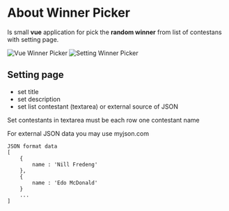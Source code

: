 
# About Winner Picker

Is small **vue** application for pick the **random winner** from list of contestans with setting page.
  
  ![Vue Winner Picker](http://vue.mcore.sk/img/winner-picker-01.png)
  ![Setting Winner Picker](http://vue.mcore.sk/img/winner-picker-02.png)

## Setting page

 - set title
 - set description
 - set list contestant (textarea) or external source of JSON
 
 Set contestants in textarea must be each row one contestant name
 
 For external JSON data you may use myjson.com

```
JSON format data
[
	{
		name : 'Nill Fredeng'
	},
	{
		name : 'Edo McDonald'
	}
	...
]
```
